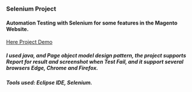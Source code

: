### Selenium Project
#### Automation Testing with Selenium for some features in the Magento Website.

[Here Project Demo](https://drive.google.com/file/d/1grS3vr8gDqfLUUwFmkKKjQqOGelH_bCk/view?usp=sharing)

##### I used java, and Page object model design pattern, the project supports Report for result and screenshot when Test Fail, and it support several browsers Edge, Chrome and Firefox.
##### Tools used: Eclipse IDE, Selenium.
